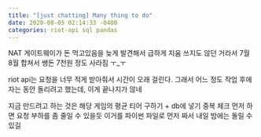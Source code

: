 ```yaml
---
title: "[just chatting] Many thing to do"
date: 2020-08-05 02:14:33 -0400
categories: riot-api sql pandas
---
```


NAT 게이트웨이가 돈 먹고있음을 늦게 발견해서 급하게 지움
쓰지도 않던 거라서 7월 8월 합쳐서 쌩돈 7천원 정도 사라짐 ㅜ_ㅜ

riot api는 요청을 너무 적게 받아줘서 시간이 오래 걸린다.
그래서 어느 정도 작업 후에 자는 동안 돌리려고 했는데, 이게 끝나지가 않네

지금 만드려고 하는 것은
해당 게임의 평균 티어 구하기 + db에 넣기
중복 체크 먼저 하면 요청 부하를 좀 줄일 수 있을듯
이거를 파이썬 파일로 먼저 짜서 내일 밤에는 돌릴 수 있길

